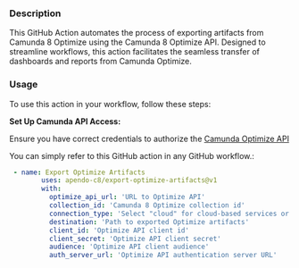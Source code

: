 ### Description

This GitHub Action automates the process of exporting artifacts from Camunda 8 Optimize using the Camunda 8 Optimize API. 
Designed to streamline workflows, this action facilitates the seamless transfer of dashboards and reports from Camunda Optimize.
### Usage

To use this action in your workflow, follow these steps:

**Set Up Camunda API Access:**

Ensure you have correct credentials to authorize the [Camunda Optimize API](https://docs.camunda.io/optimize/apis-tools/optimize-api/optimize-api-authentication/)

You can simply refer to this GitHub action in any GitHub workflow.:

```yaml
 - name: Export Optimize Artifacts 
        uses: apendo-c8/export-optimize-artifacts@v1
        with:
          optimize_api_url: 'URL to Optimize API'
          collection_id: 'Camunda 8 Optimize collection id'
          connection_type: 'Select "cloud" for cloud-based services or "self-managed" for local, self-hosted connections'
          destination: 'Path to exported Optimize artifacts'
          client_id: 'Optimize API client id'
          client_secret: 'Optimize API client secret'
          audience: 'Optimize API client audience'
          auth_server_url: 'Optimize API authentication server URL'
